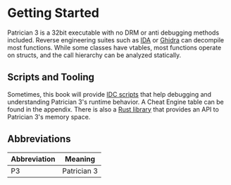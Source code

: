 # Getting Started
Patrician 3 is a 32bit executable with no DRM or anti debugging methods included.
Reverse engineering suites such as [IDA](https://hex-rays.com/ida-free/) or [Ghidra](https://ghidra-sre.org/) can decompile most functions.
While some classes have vtables, most functions operate on structs, and the call hierarchy can be analyzed statically.

## Scripts and Tooling
Sometimes, this book will provide [IDC scripts](https://www.hex-rays.com/products/ida/support/idadoc/157.shtml) that help debugging and understanding Patrician 3's runtime behavior.
A Cheat Engine table can be found in the appendix.
There is also a [Rust library](https://github.com/P3Modding/p3-lib) that provides an API to Patrician 3's memory space.

## Abbreviations
| Abbreviation | Meaning     |
|--------------|-------------|
| P3           | Patrician 3 |
